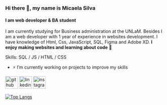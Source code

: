 ### Hi there 👋, my name is Micaela Silva
#### I am web developer & BA student 
 I am currently studying for Business administration at the UNLaM. Besides I am a web developer with 1 year of experience in websites development. I have knowledge of Html, Css, JavaScript, SQL, Figma and Adobe XD. **I enjoy making websites and learning about code** 💖

Skills: SQL / JS / HTML / CSS

- ⚡ I’m currently working on projects to improve my skills  


[<img src='https://cdn.jsdelivr.net/npm/simple-icons@3.0.1/icons/github.svg' alt='github' height='40'>](https://github.com/mmicaelasilva7)  [<img src='https://cdn.jsdelivr.net/npm/simple-icons@3.0.1/icons/linkedin.svg' alt='linkedin' height='40'>](https://www.linkedin.com/in/https://www.linkedin.com/in/micaela-silva-094a9017a//)  [<img src='https://cdn.jsdelivr.net/npm/simple-icons@3.0.1/icons/instagram.svg' alt='instagram' height='40'>](https://www.instagram.com/https://www.instagram.com/webdesign.ms//)  

[![Top Langs](https://github-readme-stats.vercel.app/api/top-langs/?username=mmicaelasilva7)](https://github.com/anuraghazra/github-readme-stats)

